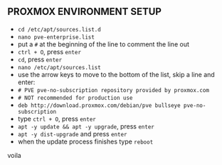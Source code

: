 ## PROXMOX ENVIRONMENT SETUP
- `cd /etc/apt/sources.list.d`
- `nano pve-enterprise.list`
- put a `#` at the beginning of the line to comment the line out
- `ctrl + O`, press `enter`
- `cd`, press `enter`
- `nano /etc/apt/sources.list`
- use the arrow keys to move to the bottom of the list, skip a line and enter:
-  `# PVE pve-no-subscription repository provided by proxmox.com`
- `# NOT recommended for production use`
- `deb http://download.proxmox.com/debian/pve bullseye pve-no-subscription`
- type `ctrl + O`, press `enter`
- `apt -y update && apt -y upgrade`, press `enter`
- `apt -y dist-upgrade` and press `enter`
- when the update process finishes type `reboot`

voila 
